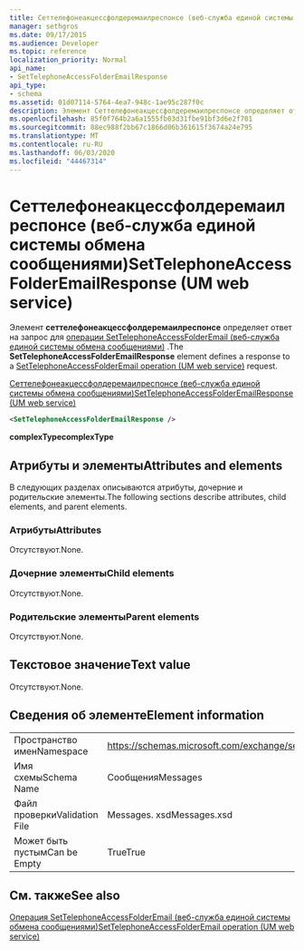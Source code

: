 ```yaml
---
title: Сеттелефонеакцессфолдеремаилреспонсе (веб-служба единой системы обмена сообщениями)
manager: sethgros
ms.date: 09/17/2015
ms.audience: Developer
ms.topic: reference
localization_priority: Normal
api_name:
- SetTelephoneAccessFolderEmailResponse
api_type:
- schema
ms.assetid: 01d07114-5764-4ea7-948c-1ae95c287f0c
description: Элемент Сеттелефонеакцессфолдеремаилреспонсе определяет ответ на запрос для операции SetTelephoneAccessFolderEmail (веб-служба единой системы обмена сообщениями).
ms.openlocfilehash: 85f0f764b2a6a1555fb03d31fbe91bf3d6e2f701
ms.sourcegitcommit: 88ec988f2bb67c1866d06b361615f3674a24e795
ms.translationtype: MT
ms.contentlocale: ru-RU
ms.lasthandoff: 06/03/2020
ms.locfileid: "44467314"
---
```

# <a name="settelephoneaccessfolderemailresponse-um-web-service"></a><span data-ttu-id="53710-103">Сеттелефонеакцессфолдеремаилреспонсе (веб-служба единой системы обмена сообщениями)</span><span class="sxs-lookup"><span data-stu-id="53710-103">SetTelephoneAccessFolderEmailResponse (UM web service)</span></span>

<span data-ttu-id="53710-104">Элемент **сеттелефонеакцессфолдеремаилреспонсе** определяет ответ на запрос для [операции SetTelephoneAccessFolderEmail (веб-служба единой системы обмена сообщениями)](settelephoneaccessfolderemail-operation-um-web-service.md) .</span><span class="sxs-lookup"><span data-stu-id="53710-104">The **SetTelephoneAccessFolderEmailResponse** element defines a response to a [SetTelephoneAccessFolderEmail operation (UM web service)](settelephoneaccessfolderemail-operation-um-web-service.md) request.</span></span> 
  
[<span data-ttu-id="53710-105">Сеттелефонеакцессфолдеремаилреспонсе (веб-служба единой системы обмена сообщениями)</span><span class="sxs-lookup"><span data-stu-id="53710-105">SetTelephoneAccessFolderEmailResponse (UM web service)</span></span>](settelephoneaccessfolderemailresponse-um-web-service.md)
  
```xml
<SetTelephoneAccessFolderEmailResponse />
```

 <span data-ttu-id="53710-106">**complexType**</span><span class="sxs-lookup"><span data-stu-id="53710-106">**complexType**</span></span>
## <a name="attributes-and-elements"></a><span data-ttu-id="53710-107">Атрибуты и элементы</span><span class="sxs-lookup"><span data-stu-id="53710-107">Attributes and elements</span></span>

<span data-ttu-id="53710-108">В следующих разделах описываются атрибуты, дочерние и родительские элементы.</span><span class="sxs-lookup"><span data-stu-id="53710-108">The following sections describe attributes, child elements, and parent elements.</span></span>
  
### <a name="attributes"></a><span data-ttu-id="53710-109">Атрибуты</span><span class="sxs-lookup"><span data-stu-id="53710-109">Attributes</span></span>

<span data-ttu-id="53710-110">Отсутствуют.</span><span class="sxs-lookup"><span data-stu-id="53710-110">None.</span></span>
  
### <a name="child-elements"></a><span data-ttu-id="53710-111">Дочерние элементы</span><span class="sxs-lookup"><span data-stu-id="53710-111">Child elements</span></span>

<span data-ttu-id="53710-112">Отсутствуют.</span><span class="sxs-lookup"><span data-stu-id="53710-112">None.</span></span>
  
### <a name="parent-elements"></a><span data-ttu-id="53710-113">Родительские элементы</span><span class="sxs-lookup"><span data-stu-id="53710-113">Parent elements</span></span>

<span data-ttu-id="53710-114">Отсутствуют.</span><span class="sxs-lookup"><span data-stu-id="53710-114">None.</span></span>
  
## <a name="text-value"></a><span data-ttu-id="53710-115">Текстовое значение</span><span class="sxs-lookup"><span data-stu-id="53710-115">Text value</span></span>

<span data-ttu-id="53710-116">Отсутствуют.</span><span class="sxs-lookup"><span data-stu-id="53710-116">None.</span></span>
  
## <a name="element-information"></a><span data-ttu-id="53710-117">Сведения об элементе</span><span class="sxs-lookup"><span data-stu-id="53710-117">Element information</span></span>

|||
|:-----|:-----|
|<span data-ttu-id="53710-118">Пространство имен</span><span class="sxs-lookup"><span data-stu-id="53710-118">Namespace</span></span>  <br/> |https://schemas.microsoft.com/exchange/services/2006/messages  <br/> |
|<span data-ttu-id="53710-119">Имя схемы</span><span class="sxs-lookup"><span data-stu-id="53710-119">Schema Name</span></span>  <br/> |<span data-ttu-id="53710-120">Сообщения</span><span class="sxs-lookup"><span data-stu-id="53710-120">Messages</span></span>  <br/> |
|<span data-ttu-id="53710-121">Файл проверки</span><span class="sxs-lookup"><span data-stu-id="53710-121">Validation File</span></span>  <br/> |<span data-ttu-id="53710-122">Messages. xsd</span><span class="sxs-lookup"><span data-stu-id="53710-122">Messages.xsd</span></span>  <br/> |
|<span data-ttu-id="53710-123">Может быть пустым</span><span class="sxs-lookup"><span data-stu-id="53710-123">Can be Empty</span></span>  <br/> |<span data-ttu-id="53710-124">True</span><span class="sxs-lookup"><span data-stu-id="53710-124">True</span></span>  <br/> |
   
## <a name="see-also"></a><span data-ttu-id="53710-125">См. также</span><span class="sxs-lookup"><span data-stu-id="53710-125">See also</span></span>



[<span data-ttu-id="53710-126">Операция SetTelephoneAccessFolderEmail (веб-служба единой системы обмена сообщениями)</span><span class="sxs-lookup"><span data-stu-id="53710-126">SetTelephoneAccessFolderEmail operation (UM web service)</span></span>](settelephoneaccessfolderemail-operation-um-web-service.md)

